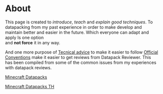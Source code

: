 # About

This page is created to *introduce*, *teach* and *explain good techniques*. To datapacking from my past experience in order to make develop and maintain better and easier in the future. Which everyone can adapt and apply Is one option  
and **not force** it in any way.

And one more purpose of [Tecnical advice](./technical/index.md) to make it easier to follow [Official Conventions](https://mc-datapacks.github.io/th/) make it easier to get reviews from Datapack Reviewer. This has been compiled from some of the common issues from my experiences with datapack reviews.

[Minecraft Datapacks](https://discord.gg/SnJQcfq)

[Minecraft Datapacks TH](https://discord.gg/KgbVpmz)